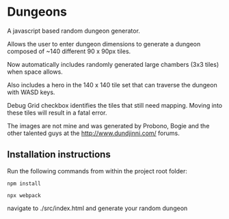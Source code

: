 Dungeons
=========

A javascript based random dungeon generator.

Allows the user to enter dungeon dimensions to generate a dungeon composed of ~140 different 90 x 90px tiles.

Now automatically includes randomly generated large chambers (3x3 tiles) when space allows.

Also includes a hero in the 140 x 140 tile set that can traverse the dungeon with WASD keys.

Debug Grid checkbox identifies the tiles that still need mapping. Moving into these tiles will result in a fatal error.

The images are not mine and was generated by Probono, Bogie and the other talented guys at the http://www.dundjinni.com/ forums.

Installation instructions
-------------------------

Run the following commands from within the project root folder:

`npm install`

`npx webpack`

navigate to ./src/index.html and generate your random dungeon







